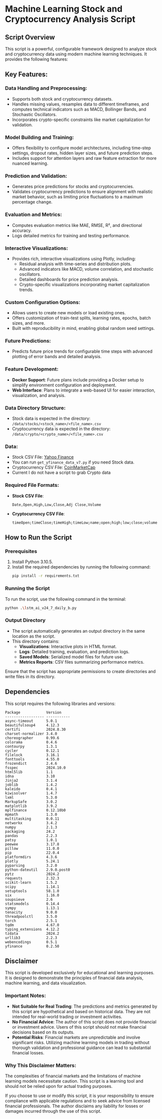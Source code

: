 # Machine Learning Stock and Cryptocurrency Analysis Script

## Script Overview

This script is a powerful, configurable framework designed to analyze stock and cryptocurrency data using modern machine learning techniques. It provides the following features:

## Key Features:

### Data Handling and Preprocessing:
- Supports both stock and cryptocurrency datasets.
- Handles missing values, resamples data to different timeframes, and computes technical indicators such as MACD, Bollinger Bands, and Stochastic Oscillators.
- Incorporates crypto-specific constraints like market capitalization for validation.

### Model Building and Training:
- Offers flexibility to configure model architectures, including time-step settings, dropout rates, hidden layer sizes, and future prediction steps.
- Includes support for attention layers and raw feature extraction for more nuanced learning.

### Prediction and Validation:
- Generates price predictions for stocks and cryptocurrencies.
- Validates cryptocurrency predictions to ensure alignment with realistic market behavior, such as limiting price fluctuations to a maximum percentage change.

### Evaluation and Metrics:
- Computes evaluation metrics like MAE, RMSE, R², and directional accuracy.
- Logs detailed metrics for training and testing performance.

### Interactive Visualizations:
- Provides rich, interactive visualizations using Plotly, including:
  - Residual analysis with time-series and distribution plots.
  - Advanced indicators like MACD, volume correlation, and stochastic oscillators.
  - Detailed dashboards for price prediction analysis.
  - Crypto-specific visualizations incorporating market capitalization trends.

### Custom Configuration Options:
- Allows users to create new models or load existing ones.
- Offers customization of train-test splits, learning rates, epochs, batch sizes, and more.
- Built with reproducibility in mind, enabling global random seed settings.

### Future Predictions:
- Predicts future price trends for configurable time steps with advanced plotting of error bands and detailed analysis.

### Feature Development:
- **Docker Support**: Future plans include providing a Docker setup to simplify environment configuration and deployment.
- **Web Interface**: Plans to integrate a web-based UI for easier interaction, visualization, and analysis.

### Data Directory Structure:
- Stock data is expected in the directory: `/data/stocks/<stock_name>/<file_name>.csv`
- Cryptocurrency data is expected in the directory: `/data/crypto/<crypto_name>/<file_name>.csv`

### Data:
- Stock CSV File: [Yahoo Finance](https://finance.yahoo.com/)
- You can run ```get_yfinance_data_v7.py``` if you need Stock data.
- Cryptocurrency CSV File: [CoinMarketCap](https://coinmarketcap.com/)
- Current I do not have a script to grab Crypto data

### Required File Formats:
- **Stock CSV File**:
  ```
  Date,Open,High,Low,Close,Adj Close,Volume
  ```
- **Cryptocurrency CSV File**:
  ```
  timeOpen;timeClose;timeHigh;timeLow;name;open;high;low;close;volume;marketCap;timestamp
  ```

## How to Run the Script

### Prerequisites
1. Install Python 3.10.5.
2. Install the required dependencies by running the following command:
   ```bash
   pip install -r requirements.txt
   ```

### Running the Script
To run the script, use the following command in the terminal:
```bash
python .\lstm_ai_v24_7_daily_b.py
```

### Output Directory
- The script automatically generates an output directory in the same location as the script. 
- This directory contains:
  - **Visualizations**: Interactive plots in HTML format.
  - **Logs**: Detailed training, evaluation, and prediction logs.
  - **Saved Models**: Serialized model files for future use.
  - **Metrics Reports**: CSV files summarizing performance metrics.

Ensure that the script has appropriate permissions to create directories and write files in its directory.

## Dependencies

This script requires the following libraries and versions:

```plaintext
Package            Version
------------------ -----------
async-timeout      5.0.1
beautifulsoup4     4.12.3
certifi            2024.8.30
charset-normalizer 3.4.0
choreographer      0.99.6
colorama           0.4.6
contourpy          1.3.1
cycler             0.12.1
filelock           3.16.1
fonttools          4.55.0
frozendict         2.4.6
fsspec             2024.10.0
html5lib           1.1
idna               3.10
Jinja2             3.1.4
joblib             1.4.2
kaleido            0.4.1
kiwisolver         1.4.7
lxml               5.3.0
MarkupSafe         3.0.2
matplotlib         3.9.2
mplfinance         0.12.10b0
mpmath             1.3.0
multitasking       0.0.11
networkx           3.4.2
numpy              2.1.3
packaging          24.2
pandas             2.2.3
patsy              1.0.1
peewee             3.17.8
pillow             11.0.0
pip                22.0.4
platformdirs       4.3.6
plotly             5.24.1
pyparsing          3.2.0
python-dateutil    2.9.0.post0
pytz               2024.2
requests           2.32.3
scikit-learn       1.5.2
scipy              1.14.1
setuptools         58.1.0
six                1.16.0
soupsieve          2.6
statsmodels        0.14.4
sympy              1.13.1
tenacity           9.0.0
threadpoolctl      3.5.0
torch              2.5.1
tqdm               4.67.0
typing_extensions  4.12.2
tzdata             2024.2
urllib3            2.2.3
webencodings       0.5.1
yfinance           0.2.50
```

## Disclaimer

This script is developed exclusively for educational and learning purposes. It is designed to demonstrate the principles of financial data analysis, machine learning, and data visualization.

### Important Notes:
- **Not Suitable for Real Trading**: The predictions and metrics generated by this script are hypothetical and based on historical data. They are not intended for real-world trading or investment activities.
- **No Financial Advice**: The author of this script does not provide financial or investment advice. Users of this script should not make financial decisions based on its outputs.
- **Potential Risks**: Financial markets are unpredictable and involve significant risks. Utilizing machine learning models in trading without thorough validation and professional guidance can lead to substantial financial losses.

### Why This Disclaimer Matters:
The complexities of financial markets and the limitations of machine learning models necessitate caution. This script is a learning tool and should not be relied upon for actual trading purposes.

If you choose to use or modify this script, it is your responsibility to ensure compliance with applicable regulations and to seek advice from licensed financial professionals. The author disclaims any liability for losses or damages incurred through the use of this script.
